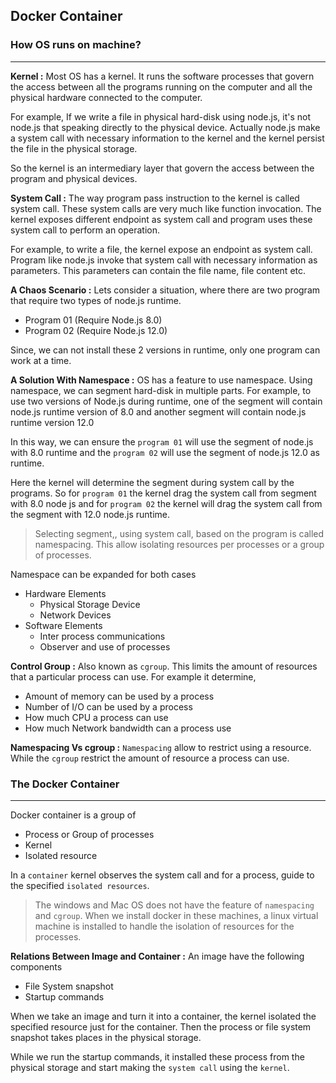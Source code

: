 ## Docker Container

### How OS runs on machine?

---

**Kernel :** Most OS has a kernel. It runs the software processes that govern the access between all the programs running on the computer and all the physical hardware connected to the computer.

For example, If we write a file in physical hard-disk using node.js, it's not node.js that speaking directly to the physical device. Actually node.js make a system call with necessary information to the kernel and the kernel persist the file in the physical storage.

So the kernel is an intermediary layer that govern the access between the program and physical devices.

**System Call :** The way program pass instruction to the kernel is called system call. These system calls are very much like function invocation. The kernel exposes different endpoint as system call and program uses these system call to perform an operation.

For example, to write a file, the kernel expose an endpoint as system call. Program like node.js invoke that system call with necessary information as parameters. This parameters can contain the file name, file content etc.

**A Chaos Scenario :** Lets consider a situation, where there are two program that require two types of node.js runtime.

- Program 01 (Require Node.js 8.0)
- Program 02 (Require Node.js 12.0)

Since, we can not install these 2 versions in runtime, only one program can work at a time.

**A Solution With Namespace :** OS has a feature to use namespace. Using namespace, we can segment hard-disk in multiple parts. For example, to use two versions of Node.js during runtime, one of the segment will contain node.js runtime version of 8.0 and another segment will contain node.js runtime version 12.0

In this way, we can ensure the `program 01` will use the segment of node.js with 8.0 runtime and the `program 02` will use the segment of node.js 12.0 as runtime.

Here the kernel will determine the segment during system call by the programs. So for `program 01` the kernel drag the system call from segment with 8.0 node js and for `program 02` the kernel will drag the system call from the segment with 12.0 node.js runtime.

> Selecting segment,, using system call, based on the program is called namespacing. This allow isolating resources per processes or a group of processes.

Namespace can be expanded for both cases

- Hardware Elements
  - Physical Storage Device
  - Network Devices
- Software Elements
  - Inter process communications
  - Observer and use of processes

**Control Group :** Also known as `cgroup`. This limits the amount of resources that a particular process can use. For example it determine,

- Amount of memory can be used by a process
- Number of I/O can be used by a process
- How much CPU a process can use
- How much Network bandwidth can a process use

**Namespacing Vs cgroup :** `Namespacing` allow to restrict using a resource. While the `cgroup` restrict the amount of resource a process can use.

### The Docker Container

---

Docker container is a group of

- Process or Group of processes
- Kernel
- Isolated resource

In a `container` kernel observes the system call and for a process, guide to the specified `isolated resources`.

> The windows and Mac OS does not have the feature of `namespacing` and `cgroup`. When we install docker in these machines, a linux virtual machine is installed to handle the isolation of resources for the processes.

**Relations Between Image and Container :** An image have the following components

- File System snapshot
- Startup commands

When we take an image and turn it into a container, the kernel isolated the specified resource just for the container. Then the process or file system snapshot takes places in the physical storage.

While we run the startup commands, it installed these process from the physical storage and start making the `system call` using the `kernel`.
